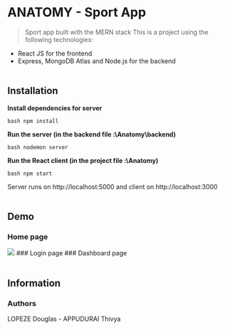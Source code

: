# ANATOMY - Sport App

> Sport app built with the MERN stack
This is a project using the following technologies:
- React JS for the frontend
- Express, MongoDB Atlas and Node.js for the backend
<br><br>
## Installation

**Install dependencies for server**
```
bash npm install
```
**Run the server (in the backend file :\Anatomy\backend)**
```
bash nodemon server
```
**Run the React client (in the project file :\Anatomy)**
```
bash npm start
```
Server runs on http://localhost:5000 and client on http://localhost:3000
<br><br>
## Demo
### Home page
<img id="screenshot" src="/src/components/Pages/Sport/anatomy.gif">
### Login page
### Dashboard page
<br><br>

## Information

### Authors

LOPEZE Douglas - APPUDURAI Thivya
